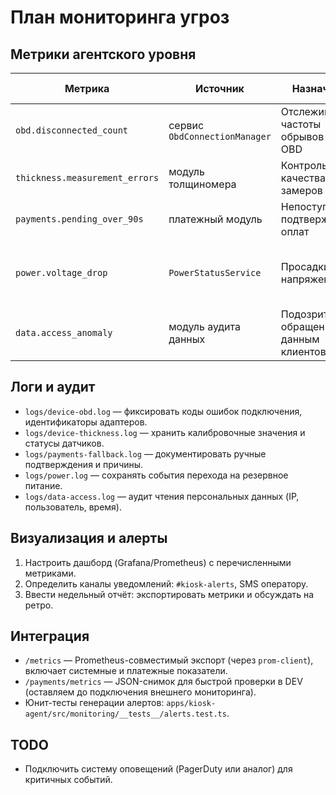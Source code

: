 # План мониторинга угроз

## Метрики агентского уровня

| Метрика | Источник | Назначение | Порог/алерты |
| --- | --- | --- | --- |
| `obd.disconnected_count` | сервис `ObdConnectionManager` | Отслеживание частоты обрывов связи с OBD | Алерт при >3 разрывах за 10 мин. |
| `thickness.measurement_errors` | модуль толщиномера | Контроль качества замеров | Алерт при >2 ошибках за сессию. |
| `payments.pending_over_90s` | платежный модуль | Непоступившие подтверждения оплат | Алерт при >=1 записи. |
| `power.voltage_drop` | `PowerStatusService` | Просадки напряжения | Алерт при напряжении <200В более 5 сек. |
| `data.access_anomaly` | модуль аудита данных | Подозрительные обращения к данным клиентов | Алерт при выходе за профиль поведения. |

## Логи и аудит

- `logs/device-obd.log` — фиксировать коды ошибок подключения, идентификаторы адаптеров.
- `logs/device-thickness.log` — хранить калибровочные значения и статусы датчиков.
- `logs/payments-fallback.log` — документировать ручные подтверждения и причины.
- `logs/power.log` — сохранять события перехода на резервное питание.
- `logs/data-access.log` — аудит чтения персональных данных (IP, пользователь, время).

## Визуализация и алерты

1. Настроить дашборд (Grafana/Prometheus) с перечисленными метриками.
2. Определить каналы уведомлений: `#kiosk-alerts`, SMS оператору.
3. Ввести недельный отчёт: экспортировать метрики и обсуждать на ретро.

## Интеграция

- `/metrics` — Prometheus-совместимый экспорт (через `prom-client`), включает системные и платежные показатели.
- `/payments/metrics` — JSON-снимок для быстрой проверки в DEV (оставляем до подключения внешнего мониторинга).
- Юнит-тесты генерации алертов: `apps/kiosk-agent/src/monitoring/__tests__/alerts.test.ts`.

## TODO

- Подключить систему оповещений (PagerDuty или аналог) для критичных событий.
